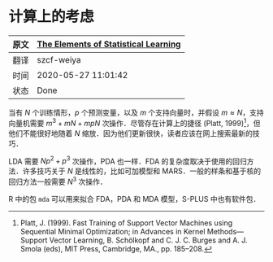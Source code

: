 # 计算上的考虑

| 原文   | [The Elements of Statistical Learning](https://web.stanford.edu/~hastie/ElemStatLearn/printings/ESLII_print12.pdf#page=474) |
| ---- | ---------------------------------------- |
| 翻译   | szcf-weiya                               |
| 时间   | 2020-05-27 11:01:42                   |
|状态 |Done|


当有 $N$ 个训练情形，$p$ 个预测变量，以及 $m$ 个支持向量时，并假设 $m\approx N$，支持向量机需要 $m^3+mN+mpN$ 次操作．尽管存在计算上的捷径 (Platt, 1999)[^1]，但他们不能很好地随着 $N$ 缩放．因为他们更新很快，读者应该在网上搜索最新的技巧．

LDA 需要 $Np^2+p^3$ 次操作，PDA 也一样．FDA 的复杂度取决于使用的回归方法．许多技巧关于 $N$ 是线性的，比如可加模型和 MARS．一般的样条和基于核的回归方法一般需要 $N^3$ 次操作．

R 中的包 `mda` 可以用来拟合 FDA，PDA 和 MDA 模型，S-PLUS 中也有软件包．

[^1]: Platt, J. (1999). Fast Training of Support Vector Machines using Sequential Minimal Optimization; in Advances in Kernel Methods—Support Vector Learning, B. Schölkopf and C. J. C. Burges and A. J. Smola (eds), MIT Press, Cambridge, MA., pp. 185–208.
